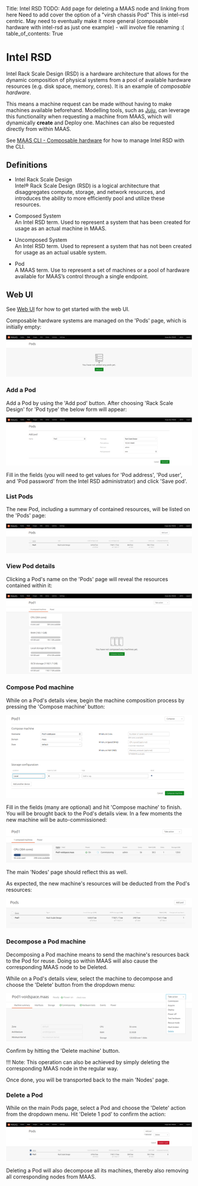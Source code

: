 Title: Intel RSD
TODO:  Add page for deleting a MAAS node and linking from here
       Need to add cover the option of a "virsh chassis Pod"
       This is intel-rsd centric. May need to eventually make it more general
       (composable hardware with intel-rsd as just one example) - will involve file
       renaming :(
table_of_contents: True


# Intel RSD

Intel Rack Scale Design (RSD) is a hardware architecture that allows for the
dynamic composition of physical systems from a pool of available hardware
resources (e.g. disk space, memory, cores). It is an example of *composable
hardware*.

This means a machine request can be made without having to make machines
available beforehand. Modelling tools, such as [Juju][about-juju], can leverage
this functionality when requesting a machine from MAAS, which will dynamically
**create** and Deploy one. Machines can also be requested directly from within
MAAS.

See [MAAS CLI - Composable hardware][manage-cli-comp-hw] for how to manage
Intel RSD with the CLI.


## Definitions

- Intel Rack Scale Design  
  Intel® Rack Scale Design (RSD) is a logical architecture that disaggregates
  compute, storage, and network resources, and introduces the ability to more
  efficiently pool and utilize these resources.
  
- Composed System  
  An Intel RSD term. Used to represent a system that has been created for usage
  as an actual machine in MAAS.
  
- Uncomposed System  
  An Intel RSD term. Used to represent a system that has not been created for
  usage as an actual usable system.
  
- Pod  
  A MAAS term. Use to represent a set of machines or a pool of hardware available
  for MAAS’s control through a single endpoint.


## Web UI

See [Web UI][webui] for how to get started with the web UI.

Composable hardware systems are managed on the 'Pods' page, which is initially
empty:

![initial pods page][img__2.2_pod-initial-page]


### Add a Pod

Add a Pod by using the 'Add pod' button. After choosing 'Rack Scale Design' for
'Pod type' the below form will appear:

![add pod][img__2.2_pod-add]

Fill in the fields (you will need to get values for 'Pod address', 'Pod user',
and 'Pod password' from the Intel RSD administrator) and click 'Save pod'.

### List Pods

The new Pod, including a summary of contained resources, will be listed on the
'Pods' page:

![save pod][img__2.2_pod-list]

### View Pod details

Clicking a Pod's name on the 'Pods' page will reveal the resources contained
within it:

![pod details][img__2.2_pod-details]

### Compose Pod machine

While on a Pod's details view, begin the machine composition process by
pressing the 'Compose machine' button:

![pod compose machine][img__2.2_pod-compose-machine]

Fill in the fields (many are optional) and hit 'Compose machine' to finish. You
will be brought back to the Pod's details view. In a few moments the new
machine will be auto-commissioned:

![pod compose machine commissioning][img__2.2_pod-compose-machine-commissioning]

The main 'Nodes' page should reflect this as well.

As expected, the new machine's resources will be deducted from the Pod's
resources:

![pod machine resources deducted][img__2.2_pod-compose-machine-deducted]

### Decompose a Pod machine

Decomposing a Pod machine means to send the machine's resources back to the Pod
for reuse. Doing so within MAAS will also cause the corresponding MAAS node to
be Deleted.

While on a Pod's details view, select the machine to decompose and choose the
'Delete' button from the dropdown menu:

![pod decompose machine][img__2.2_pod-decompose-machine]

Confirm by hitting the 'Delete machine' button.

!!! Note:
    This operation can also be achieved by simply deleting the corresponding
    MAAS node in the regular way.

Once done, you will be transported back to the main 'Nodes' page.

### Delete a Pod

While on the main Pods page, select a Pod and choose the 'Delete' action from
the dropdown menu. Hit 'Delete 1 pod' to confirm the action:

![pod delete][img__2.2_pod-delete]

Deleting a Pod will also decompose all its machines, thereby also removing all
corresponding nodes from MAAS.


<!-- LINKS -->

[manage-cli-comp-hw]: manage-cli-comp-hw.md
[about-juju]: https://jujucharms.com/docs/stable/about-juju
[webui]: installconfig-webui.md

[img__2.2_pod-initial-page]: ../media/intel-rsd__2.2_pod-initial-page.png
[img__2.2_pod-add]: ../media/intel-rsd__2.2_pod-add.png
[img__2.2_pod-list]: ../media/intel-rsd__2.2_pod-list.png
[img__2.2_pod-details]: ../media/intel-rsd__2.2_pod-details.png
[img__2.2_pod-compose-machine]: ../media/intel-rsd__2.2_pod-compose-machine.png
[img__2.2_pod-compose-machine-commissioning]: ../media/intel-rsd__2.2_pod-compose-machine-commissioning.png
[img__2.2_pod-compose-machine-deducted]: ../media/intel-rsd__2.2_pod-compose-machine-deducted.png
[img__2.2_pod-decompose-machine]: ../media/intel-rsd__2.2_pod-decompose-machine.png
[img__2.2_pod-delete]: ../media/intel-rsd__2.2_pod-delete.png
